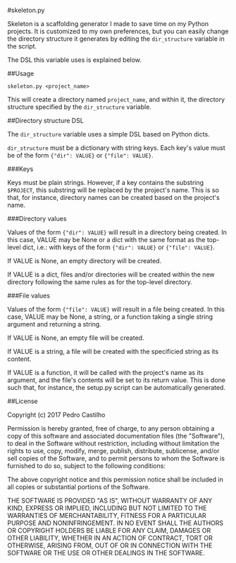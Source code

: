 #skeleton.py

Skeleton is a scaffolding generator I made to save time on my Python projects.
It is customized to my own preferences, but you can easily change the directory
structure it generates by editing the `dir_structure` variable in the script.

The DSL this variable uses is explained below.

##Usage

`skeleton.py <project_name>` 

This will create a directory named `project_name`, and within it, the directory
structure specified by the `dir_structure` variable.

##Directory structure DSL

The `dir_structure` variable uses a simple DSL based on Python dicts.

`dir_structure` must be a dictionary with string keys. Each key's value
must be of the form `{"dir": VALUE}` or `{"file": VALUE}`.

###Keys

Keys must be plain strings. However, if a key contains the substring `$PROJECT`,
this substring will be replaced by the project's name. This is so that,
for instance, directory names can be created based on the project's name.

###Directory values

Values of the form `{"dir": VALUE}` will result in a directory being created.
In this case, VALUE may be None or a dict with the same format as the 
top-level dict, i.e.: with keys of the form `{"dir": VALUE}` or `{"file": VALUE}`.

If VALUE is None, an empty directory will be created.

If VALUE is a dict, files and/or directories will be created within the 
new directory following the same rules as for the top-level directory.

###File values

Values of the form `{"file": VALUE}` will result in a file being created.
In this case, VALUE may be None, a string, or a function taking a single string
argument and returning a string.

If VALUE is None, an empty file will be created.

If VALUE is a string, a file will be created with the specificied string as
its content.

If VALUE is a function, it will be called with the project's name as its 
argument, and the file's contents will be set to its return value. This 
is done such that, for instance, the setup.py script can be automatically 
generated.

##License

Copyright (c) 2017 Pedro Castilho

Permission is hereby granted, free of charge, to any person obtaining a copy
of this software and associated documentation files (the "Software"), to deal
in the Software without restriction, including without limitation the rights
to use, copy, modify, merge, publish, distribute, sublicense, and/or sell
copies of the Software, and to permit persons to whom the Software is
furnished to do so, subject to the following conditions:

The above copyright notice and this permission notice shall be included in all
copies or substantial portions of the Software.

THE SOFTWARE IS PROVIDED "AS IS", WITHOUT WARRANTY OF ANY KIND, EXPRESS OR
IMPLIED, INCLUDING BUT NOT LIMITED TO THE WARRANTIES OF MERCHANTABILITY,
FITNESS FOR A PARTICULAR PURPOSE AND NONINFRINGEMENT. IN NO EVENT SHALL THE
AUTHORS OR COPYRIGHT HOLDERS BE LIABLE FOR ANY CLAIM, DAMAGES OR OTHER
LIABILITY, WHETHER IN AN ACTION OF CONTRACT, TORT OR OTHERWISE, ARISING FROM,
OUT OF OR IN CONNECTION WITH THE SOFTWARE OR THE USE OR OTHER DEALINGS IN THE
SOFTWARE.
